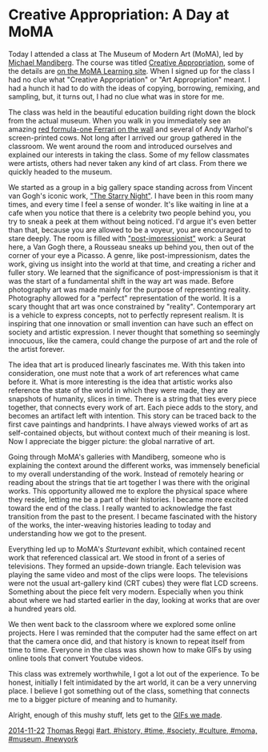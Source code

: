 # Creative Appropriation: A Day at MoMA

Today I attended a class at The Museum of Modern Art (MoMA), led by [Michael Mandiberg](http://www.mandiberg.com/). The course was titled [Creative Appropriation](http://moma.org/learn/courses/courses#course236), some of the details are [on the MoMA Learning site](http://www.moma.org/learn/moma_learning/blog/creative-appropriation-the-smallest-move-is-often-the-hardest). When I signed up for the class I had no clue what "Creative Appropriation" or "Art Appropriation" meant. I had a hunch it had to do with the ideas of copying, borrowing, remixing, and sampling, but, it turns out, I had no clue what was in store for me.

The class was held in the beautiful education building right down the block from the actual museum. When you walk in you immediately see an amazing [red formula-one Ferrari on the wall](https://c1.staticflickr.com/3/2797/4114744346_f58dc5118c_z.jpg?zz=1) and several of Andy Warhol's screen-printed cows. Not long after I arrived our group gathered in the classroom. We went around the room and introduced ourselves and explained our interests in taking the class. Some of my fellow classmates were artists, others had never taken any kind of art class. From there we quickly headed to the museum.

We started as a group in a big gallery space standing across from Vincent van Gogh's iconic work, ["The Starry Night"](http://www.moma.org/collection_images/resized/075/w500h420/CRI_133075.jpg). I have been in this room many times, and every time I feel a sense of wonder. It's like waiting in line at a cafe when you notice that there is a celebrity two people behind you, you try to sneak a peek at them without being noticed. I'd argue it's even better than that, because you are allowed to be a voyeur, you are encouraged to stare deeply. The room is filled with ["post-impressionist"](http://www.moma.org/collection/details.php?theme_id=10173) work: a Seurat here, a Van Gogh there, a Rousseau sneaks up behind you, then out of the corner of your eye a Picasso. A genre, like post-impressionism, dates the work, giving us insight into the world at that time, and creating a richer and fuller story. We learned that the significance of post-impressionism is that it was the start of a fundamental shift in the way art was made. Before photography art was made mainly for the purpose of representing reality. Photography allowed for a "perfect" representation of the world. It is a scary thought that art was once constrained by "reality". Contemporary art is a vehicle to express concepts, not to perfectly represent realism. It is inspiring that one innovation or small invention can have such an effect on society and artistic expression. I never thought that something so seemingly innocuous, like the camera, could change the purpose of art and the role of the artist forever.

The idea that art is produced linearly fascinates me. With this taken into consideration, one must note that a work of art references what came before it. What is more interesting is the idea that artistic works also reference the state of the world in which they were made, they are snapshots of humanity, slices in time. There is a string that ties every piece together, that connects every work of art. Each piece adds to the story, and becomes an artifact left with intention. This story can be traced back to the first cave paintings and handprints. I have always viewed works of art as self-contained objects, but without context much of their meaning is lost. Now I appreciate the bigger picture: the global narrative of art.

Going through MoMA's galleries with Mandiberg, someone who is explaining the context around the different works, was immensely beneficial to my overall understanding of the work. Instead of remotely hearing or reading about the strings that tie art together I was there with the original works. This opportunity allowed me to explore the physical space where they reside, letting me be a part of their histories. I became more excited toward the end of the class. I really wanted to acknowledge the fast transition from the past to the present. I became fascinated with the history of the works, the inter-weaving histories leading to today and understanding how we got to the present. 

Everything led up to MoMA's _Sturtevant_ exhibit, which contained recent work that referenced classical art. We stood in front of a series of televisions. They formed an upside-down triangle. Each television was playing the same video and most of the clips were loops. The televisions were not the usual art-gallery kind (CRT cubes) they were flat LCD screens. Something about the piece felt very modern. Especially when you think about where we had started earlier in the day, looking at works that are over a hundred years old. 

We then went back to the classroom where we explored some online projects. Here I was reminded that the computer had the same effect on art that the camera once did, and that history is known to repeat itself from time to time. Everyone in the class was shown how to make GIFs by using online tools that convert Youtube videos.

This class was extremely worthwhile, I got a lot out of the experience. To be honest, initially I felt intimidated by the art world, it can be a very unnerving place. I believe I got something out of the class, something that connects me to a bigger picture of meaning and to humanity. 

Alright, enough of this mushy stuff, lets get to the [GIFs we made](http://agiftohumanity.tumblr.com/).

[2014-11-22](#date)
[Thomas Reggi](#author)
[#art, #history, #time, #society, #culture, #moma, #museum, #newyork](#tags)
